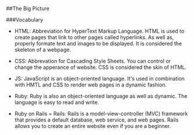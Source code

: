 ##The Big Picture

###Vocabulary

* HTML: Abbreviation for HyperText Markup Language. HTML is used to create pages that link to other pages called hyperlinks. As well as, properly formate text and images to be displayed. It is considered the skeleton of a webpage.

* CSS: Abbrevation for Cascading Style Sheets. You can control or change the apperance of website. CSS is considered the skin of HTML.

* JS: JavaScript is an object-oriented language. It's used in combination with HMTL and CSS to render web pages in a dynamic fashion.

* Ruby: Ruby is also an object-oriented language as well as dynamic. The language is easy to read and write.

* Ruby on Rails = Rails: Rails is a model-view-controller (MVC) framework that provides a default database, web service, and web pages. Rails allows you to create an entire website even if you are a beginner. 
